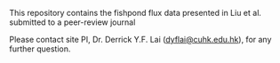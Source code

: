 This repository contains the fishpond flux data presented in Liu et al. submitted to a peer-review journal

Please contact site PI, Dr. Derrick Y.F. Lai (dyflai@cuhk.edu.hk), for any further question.
